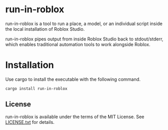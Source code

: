 # run-in-roblox
run-in-roblox is a tool to run a place, a model, or an individual script inside the local installation of Roblox Studio.

run-in-roblox pipes output from inside Roblox Studio back to stdout/stderr, which enables traditional automation tools to work alongside Roblox.

# Installation

Use cargo to install the executable with the following command.

```
cargo install run-in-roblox
```

## License
run-in-roblox is available under the terms of the MIT License. See [LICENSE.txt](LICENSE.txt) for details.